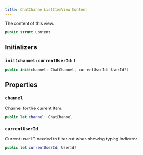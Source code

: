 ```yaml
---
title: ChatChannelListItemView.Content
---
```


The content of this view.

``` swift
public struct Content 
```

## Initializers

### `init(channel:currentUserId:)`

``` swift
public init(channel: ChatChannel, currentUserId: UserId?) 
```

## Properties

### `channel`

Channel for the current Item.

``` swift
public let channel: ChatChannel
```

### `currentUserId`

Current user ID needed to filter out when showing typing indicator.

``` swift
public let currentUserId: UserId?
```
